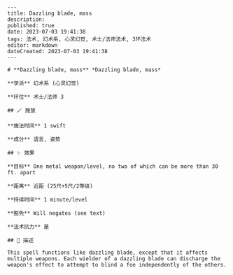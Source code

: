 
    ---
    title: Dazzling blade, mass
    description: 
    published: true
    date: 2023-07-03 19:41:38
    tags: 法术, 幻术系, 心灵幻觉, 术士/法师法术, 3环法术
    editor: markdown
    dateCreated: 2023-07-03 19:41:38
    ---

    # **Dazzling blade, mass** *Dazzling blade, mass*

    **学派** 幻术系 (心灵幻觉) 

    **环位** 术士/法师 3

    ## 🪄 施放

    **施法时间** 1 swift

    **成分** 语言, 姿势

    ## ✨ 效果 

    **目标** One metal weapon/level, no two of which can be more than 30 ft. apart 

    **距离** 近距 (25尺+5尺/2等级)  

    **持续时间** 1 minute/level 

    **豁免** Will negates (see text)

    **法术抗力** 是

    ## 📖 描述

    This spell functions like dazzling blade, except that it affects multiple weapons. Each wielder of a dazzling blade can discharge the weapon's effect to attempt to blind a foe independently of the others.
    